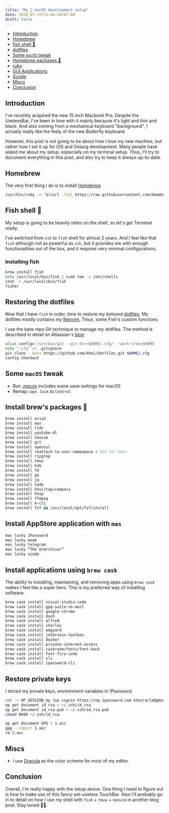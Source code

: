 ```yaml
---
title: "My  macOS development setup"
date: 2018-07-15T13:46:34+07:00
draft: false
---
```


- [Introduction](#introduction)
- [Homebrew](#homebrew)
- [fish shell 🐡](#fish-shell-🐡)
- [dotfiles](#restoring-the-dotfiles)
- [Some `macOS` tweak](#some-macos-tweak)
- [Homebrew packages 🍺](#install-brews-packages-🍺)
- [ruby](#install-ruby-using-rbenv)
- [GUI Applications](#install-applications-using-brew-cask)
- [Xcode](#xcode)
- [Miscs](#miscs)
- [Conclusion](#conclusion)

## Introduction

I've recently acquired the new 15 inch Macbook Pro. Despite the UselessBar, I've been in love with it mainly because it's light and thin and black. And also coming from a mechanical keyboard "background", I actually really like the feely of the new Butterfly keyboard. 

However, this post is not going to be about how I love my new machine, but rather how I set it up for iOS and Golang development. Many people have asked me about my setup, especially on my terminal setup. Thus, I'll try  to document everything in this post, and also try to keep it always up-to-date.

## Homebrew
The very first thing I do is to install [Homebrew](https://brew.sh) 

```bash
/usr/bin/ruby -e "$(curl -fsSL https://raw.githubusercontent.com/Homebrew/install/master/install)"
```

## Fish shell 🐡

My setup is going to be heavily relies on the shell, so let's get Terminal ready.

I've switched from `zsh` to `fish` shell for almost 2 years. And I feel like that `fish` although not as powerful as `zsh`, but it provides me with enough functionalities out of the box, and it requires very minimal configurations. 

### Installing fish

```bash
brew install fish
echo /usr/local/bin/fish | sudo tee -a /etc/shells
chsh -s /usr/local/bin/fish
fisher 
```

## Restoring the dotfiles

Now that I have `fish` in order, time to restore my beloved [dotfiles](https://github.com/khoi/dotfiles). My dotfiles mostly contains my [Neovim](https://neovim.io), Tmux, some Fish's custom functions.

I use the bare repo Git technique to manage my dotfiles. The method is described in detail on Atlassian's [blog](https://developer.atlassian.com/blog/2016/02/best-way-to-store-dotfiles-git-bare-repo/)

```bash
alias config='/usr/bin/git --git-dir=$HOME/.cfg/ --work-tree=$HOME'
echo ".cfg" >> .gitignore
git clone --bare https://github.com/khoi/dotfiles.git $HOME/.cfg  
config checkout
```

## Some `macOS` tweak

- Run [.macos](https://github.com/khoi/dotfiles/blob/master/.macos) includes some sane settings for macOS
- Remap `caps lock` to `Control` 

## Install brew's packages 🍺

```bash
brew install aria2
brew install mas
brew install tldr
brew install youtube-dl
brew install neovim
brew install git 
brew install openssl
brew install reattach-to-user-namespace # Use for tmux
brew install ripgrep
brew install tmux
brew install hub 
brew install fd
brew install go
brew install jq
brew install node
brew install khoi/tap/compass
brew install htop
brew install ffmpeg
brew install m-cli
brew install fzf && /usr/local/opt/fzf/install
```

## Install AppStore application with `mas`

```bash
mas lucky 1Password
mas lucky moom
mas lucky telegram
mas lucky “The Unarchiver”
mas lucky xcode
```

## Install applications using `brew cask`

The ability to installing, maintaining, and removing apps using `brew cask` makes I feel like a super hero. This is my preferred way of installing software. 

```bash
brew cask install visual-studio-code
brew cask install gpg-suite-no-mail
brew cask install google-chrome
brew cask install dash
brew cask install alfred
brew cask install charles 
brew cask install adguard 
brew cask install jetbrains-toolbox 
brew cask install docker
brew cask install private-internet-access
brew cask install caskroom/fonts/font-hack 
brew cask install font-fira-code 
brew cask install vlc
brew cask install 1password-cli
```

## Restore private keys

I stored my private keys, environment variables in 1Password. 

```bash
set -x OP_SESSION_my (op signin https://my.1password.com khoiracle@gmail.com --output=raw)
op get document id_rsa > ~/.ssh/id_rsa
op get document id_rsa.pub > ~/.ssh/id_rsa.pub
chmod 0600 ~/.ssh/id_rsa

op get document GPG > 1.asc
gpg --import 1.asc
rm 1.asc
```

## Miscs

- I use [Dracula](http://draculatheme.com) as the color scheme for most of my editor.


## Conclusion

Overall, I'm really happy with the setup above. One thing I need to figure out is how to make use of this fancy-yet-useless TouchBar. Also I'll probably go in to detail on how I use my shell with `fish` + `tmux` + `neovim` in another blog post. Stay tuned 🙇‍♂️.